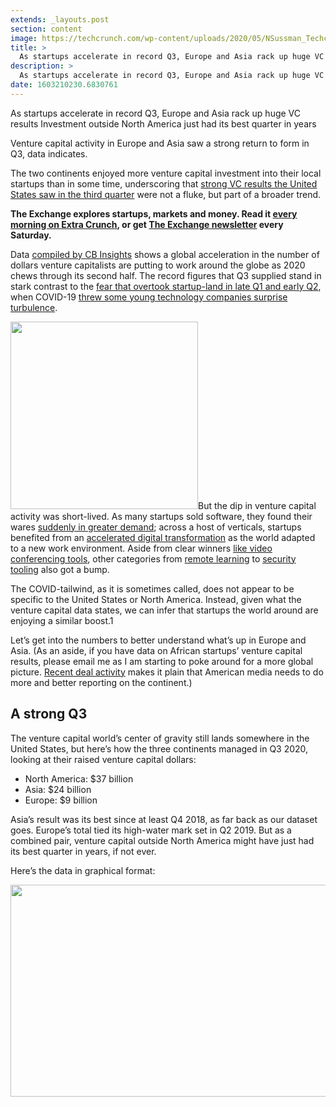 ```yaml
--- 
extends: _layouts.post 
section: content 
image: https://techcrunch.com/wp-content/uploads/2020/05/NSussman_Techcrunch_Exchange_v3-BLU.jpg?w=533 
title: > 
  As startups accelerate in record Q3, Europe and Asia rack up huge VC results – TechCrunch 
description: > 
  As startups accelerate in record Q3, Europe and Asia rack up huge VC results Investment outside North America just had its best quarter in yearsVenture capital activity in Europe and Asia saw a strong return to form in Q3, data indicates.The COVID-tailwind, as it is sometimes called, does not appear to be specific to the United States or North America.Instead, given what the venture capital data states, we can infer that startups the world around are enjoying a similar boost.1Let’s get into the numbers to better understand what’s up in Europe and Asia.(As an aside, if you have data on African startups’ venture capital results, please email me as I am starting to poke around for a more global picture.But as a combined pair, venture capital outside North America might have just had its best quarter in years, if not ever. 
date: 1603210230.6830761 
--- 
```

<div><p>As startups accelerate in record Q3, Europe and Asia rack up huge VC results Investment outside North America just had its best quarter in years</p><p id="speakable-summary">Venture capital activity in Europe and Asia saw a strong return to form in Q3, data indicates.</p>
<p>The two continents enjoyed more venture capital investment into their local startups than in some time, underscoring that <a href="https://techcrunch.com/2020/10/19/late-stage-deals-made-q3-2020-a-standout-vc-quarter-for-us-based-startups/">strong VC results the United States saw in the third quarter</a> were not a fluke, but part of a broader trend.</p>

<p><strong>The Exchange explores startups, markets and money. Read it <a href="https://techcrunch.com/subscribe/?tpcc=theexchange">every morning on Extra Crunch</a>, or get <a href="https://techcrunch.com/newsletters">The Exchange newsletter</a> every Saturday.</strong></p>

<p>Data <a href="https://www.cbinsights.com/research/report/venture-capital-q3-2020/">compiled by CB Insights</a>&#160;shows a global acceleration in the number of dollars venture capitalists are putting to work around the globe as 2020 chews through its second half. The record figures that Q3 supplied stand in stark contrast to the <a href="https://techcrunch.com/2020/03/30/the-second-wave-of-unicorn-layoffs-is-brutal/">fear that overtook startup-land in late Q1 and early Q2</a>, when COVID-19 <a href="https://techcrunch.com/2020/04/10/amid-unicorn-layoffs-boston-startups-reflect-on-the-future/">threw some young technology companies surprise turbulence</a>.</p>
<p><a href="https://techcrunch.com/subscribe/?tpcc=theexchange"><img class="alignright wp-image-1995210 size-medium" src="https://techcrunch.com/wp-content/uploads/2020/05/exchange-banner-sq-blu.jpg?w=300" alt="" width="300" height="300"></a>But the dip in venture capital activity was short-lived. As many startups sold software, they found their wares <a href="https://techcrunch.com/2020/03/06/as-coronavirus-pandemic-spreads-demand-for-remote-work-startups-spikes/">suddenly in greater demand</a>; across a host of verticals, startups benefited from an <a href="https://techcrunch.com/2020/06/05/the-accelerating-digital-transformation-redux/">accelerated digital transformation</a> as the world adapted to a new work environment. Aside from clear winners <a href="https://techcrunch.com/2020/09/01/zooms-q2-report-details-some-of-the-most-extraordinary-growth-ive-ever-seen/">like video conferencing tools</a>, other categories from <a href="https://techcrunch.com/2020/09/11/vcs-pour-funding-into-edtech-startups-as-covid-19-shakes-up-the-market/">remote learning</a> to <a href="https://www.marketwatch.com/story/crowdstrike-stock-retreats-from-2020-rally-following-earnings-beat-11599077862#:~:text=CrowdStrike%20expects%20an%20adjusted%20fiscal,%24195.9%20million%2C%20according%20to%20FactSet.">security tooling</a> also got a bump.</p>
<p>The COVID-tailwind, as it is sometimes called, does not appear to be specific to the United States or North America. Instead, given what the venture capital data states, we can infer that startups the world around are enjoying a similar boost.1</p>
<p>Let&#8217;s get into the numbers to better understand what&#8217;s up in Europe and Asia. (As an aside, if you have data on African startups&#8217; venture capital results, please email me as I am starting to poke around for a more global picture. <a href="https://techcrunch.com/2020/10/15/stripe-acquires-nigerias-paystack-for-200m-to-expand-into-the-african-continent/">Recent deal activity</a> makes it plain that American media needs to do more and better reporting on the continent.)</p>
<h2>A strong Q3</h2>
<p>The venture capital world&#8217;s center of gravity still lands somewhere in the United States, but here&#8217;s how the three continents managed in Q3 2020, looking at their raised venture capital dollars:</p>
<ul>
<li>North America: $37 billion</li>
<li>Asia: $24 billion</li>
<li>Europe: $9 billion</li>
</ul>
<p>Asia&#8217;s result was its best since at least Q4 2018, as far back as our dataset goes. Europe&#8217;s total tied its high-water mark set in Q2 2019. But as a combined pair, venture capital outside North America might have just had its best quarter in years, if not ever.</p>
<p>Here&#8217;s the data in graphical format:</p>
<p></p><img class="wp-image-2063185 size-large" src="https://techcrunch.com/wp-content/uploads/2020/10/Screen-Shot-2020-10-20-at-9.28.44-AM.png?w=680" alt="" width="680" height="339"><p></p><p class="extra-crunch-offer-container"></p>			</div>